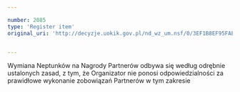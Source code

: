 ```yaml
---

number: 2085
type: 'Register item'
original_uri: 'http://decyzje.uokik.gov.pl/nd_wz_um.nsf/0/3EF1B8EF95FAE177C12577D5003E1A5C?OpenDocument'


---
```


Wymiana Neptunków na Nagrody Partnerów odbywa się według odrębnie ustalonych zasad, z tym, że Organizator nie ponosi odpowiedzialności za prawidłowe wykonanie zobowiązań Partnerów w tym zakresie
